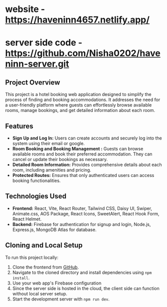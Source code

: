# website - https://haveninn4657.netlify.app/
# server side code - https://github.com/Nisha0202/haveninn-server.git
## Project Overview
This project is a hotel booking web application designed to simplify the process of finding and booking accommodations. It addresses the need for a user-friendly platform where guests can effortlessly browse available rooms, manage bookings, and get detailed information about each room.

## Features
- **Sign Up and Log In:** Users can create accounts and securely log into the system using their email or google.
- **Room Booking and Booking Management :** Guests can browse available rooms and book their preferred accommodation. They can cancel or update their bookings as necessary.
- **Detailed Room Information:** Provides comprehensive details about each room, including amenities and pricing.
- **Protected Routes:** Ensures that only authenticated users can access booking functionalities.

## Technologies Used
- **Frontend:** React, Vite, React Router, Tailwind CSS, Daisy UI, Swiper, Animate.css, AOS Package, React Icons, SweetAlert, React Hook Form, React Helmet.
- **Backend:** Firebase for authentication for signup and login, Node.js, Express.js, MongoDB Atlas for database.

## Cloning and Local Setup
To run this project locally:
1. Clone the frontend from [GitHub](https://github.com/Nisha0202/haveninn-client.git).
3. Navigate to the cloned directory and install dependencies using `npm install`.
5. Use your web app's Firebase configuration
6. Since the server side is hosted in the cloud, the client side can function without local server setup.
7. Start the development server with `npm run dev`.
